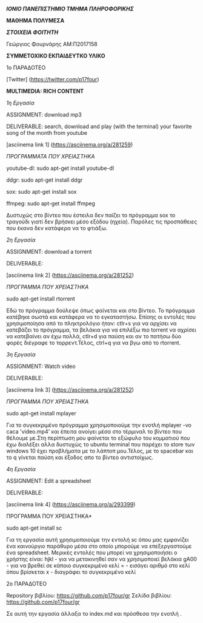   ***ΙΟΝΙΟ ΠΑΝΕΠΙΣΤΗΜΙΟ ΤΜΗΜΑ ΠΛΗΡΟΦΟΡΙΚΗΣ***

**ΜΑΘΗΜΑ ΠΟΛΥΜΕΣΑ**

***ΣΤΟΙΧΕΙΑ ΦΟΙΤΗΤΗ***

Γεώργιος Φουρνάρης ΑΜ:Π2017158

**ΣΥΜΜΕΤΟΧΙΚΟ ΕΚΠΑΙΔΕΥΤΚΟ ΥΛΙΚΟ**

1ο ΠΑΡΑΔΟΤΕΟ 

[Twitter] (https://twitter.com/p17four)


**MULTIMEDIA: RICH CONTENT**

*1η Εργασία*

ASSIGNMENT: download mp3 

DELIVERABLE: search, download and play (with the terminal) your favorite song of the month from youtube 

[asciinema link 1] (https://asciinema.org/a/281259)

*ΠΡΟΓΡΑΜΜΑΤΑ ΠΟΥ ΧΡΕΙΑΣΤΗΚΑ* 

youtube-dl: sudo apt-get install youtube-dl

ddgr: sudo apt-get install ddgr

sox: sudo apt-get install sox

ffmpeg: sudo apt-get install ffmpeg


Δυστυχώς στο βίντεο που έστειλα δεν παίζει το πρόγραμμα sox το τραγούδι γιατί δεν βρήσκει μέσο εξόδου (ηχεία). Παρόλες τις προσπάθειες που έκανα δεν κατάφερα να το φτιάξω.

*2η Εργασία*

ASSIGNMENT: download a torrent

DELIVERABLE:

[asciinema link 2] (https://asciinema.org/a/281252)

*ΠΡΟΓΡΑΜΜΑ ΠΟΥ ΧΡΕΙΑΣΤΗΚΑ*

sudo apt-get install rtorrent

Εδώ το πρόγραμμα δούλεψε όπως φαίνεται και στο βίντεο. Το πρόγραμμα κατέβηκε σωστά και κατάφερα να το εγκαταστήσω.
Επίσης οι εντολές που χρησιμοποίησα από το πληκτρολόγιο ήταν: ctlr+s για να αρχίσει να κατεβάζει το πρόγραμμα, τα βελάκια για να επιλέξω πιο torrent να αχρίσει να κατεβαίνει αν έχω πολλά, ctlr+d για παύση και αν το πατήσω δύο φορές διέγραφε το τορρεντ.Τέλος, ctrl+q για να βγω από το rtorrent.


*3η Εργασία*

ASSIGNMENT: Watch video

DELIVERABLE:

[asciinema link 3] (https://asciinema.org/a/281252)

*ΠΡΟΓΡΑΜΜΑ ΠΟΥ ΧΡΕΙΑΣΤΗΚΑ* 

sudo apt-get install mplayer

Για το συγκεκριμένο πρόγραμμα χρησιμοποιούμε την ενοτλή mplayer -vo caca 'video.mp4' και έπειτα ανοίγει μέσα στο τέρμιναλ το βίντεο που θέλουμε με.Στη περίπτωση μου φαίνεται το εξώφυλο του κομματιού που έχω διαλέξει αλλα δυστυχώς το ubuntu terminal που παρέχει το store των windows 10 έχει προβλήματα με το λάπτοπ μου.Τέλος, με το spacebar και το q γίνεται παύση και έξοδος απο το βίντεο αντιστοίχως. 


*4η Εργασία*

ASSIGNMENT: Edit a spreadsheet

DELIVERABLE:

[asciinema link 4] (https://asciinema.org/a/293399)

ΠΡΟΓΡΑΜΜΑ ΠΟΥ ΧΡΕΙΑΣΤΗΚΑ* 

sudo apt-get install sc

Για τη εργασία αυτή χρησιμοποιούμε την εντολή sc όπου μας εμφανίζει ένα καινούργιο παράθυρο μέσα στο οποίο μπορούμε να επεξεργαστούμε ένα spreadsheet.
Μερικές εντολές που μπορεί να χρησιμοποιήσει ο χρήστης είναι: 
hjkl - για να μετακινηθεί σαν να χρησιμοποιεί βελάκια
gA00 - για να βρεθεί σε κάποιο συγκεκριμένο κελί
= - εισάγει αριθμό στο κελί όπου βρίσκεται
x - διαγράφει το συγκεκριμένο κελί


2o ΠΑΡΑΔΟΤΕΟ

Repository βιβλίου: https://github.com/p17four/gr
Σελίδα βιβλίου: https://github.com/p17four/gr

Σε αυτή την εργασία άλλαξα το index.md και πρόσθεσα την ενοτλή <script async src="https://platform.twitter.com/widgets.js" charset="utf-8"></script>.
